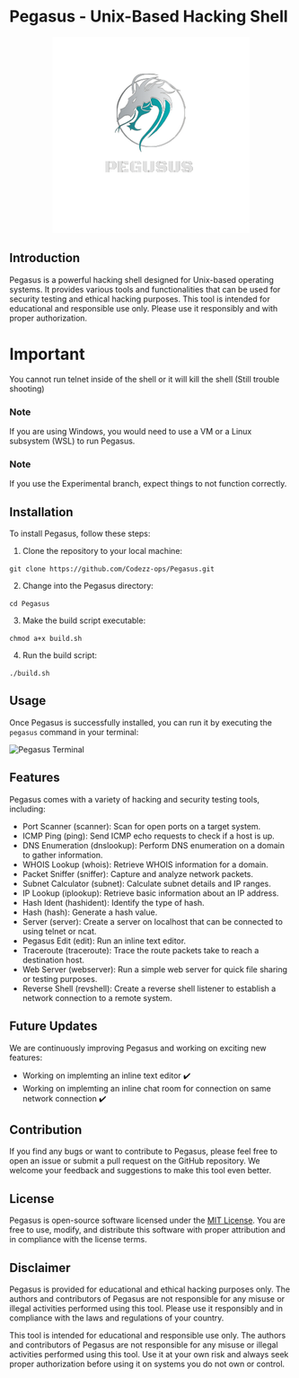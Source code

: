 # Pegasus - Unix-Based Hacking Shell

<p align="center">
    <img src="images/pegasus.png" alt="pegasus logo">
</p>

## Introduction

Pegasus is a powerful hacking shell designed for Unix-based operating systems. It provides various tools and functionalities that can be used for security testing and ethical hacking purposes. This tool is intended for educational and responsible use only. Please use it responsibly and with proper authorization.

# Important 

You cannot run telnet inside of the shell or it will kill the shell (Still trouble shooting)

### Note

If you are using Windows, you would need to use a VM or a Linux subsystem (WSL) to run Pegasus.


### Note 

If you use the Experimental branch, expect things to not function correctly.

## Installation

To install Pegasus, follow these steps:

1. Clone the repository to your local machine:

`git clone https://github.com/Codezz-ops/Pegasus.git`

2. Change into the Pegasus directory:

`cd Pegasus`

3. Make the build script executable:

`chmod a+x build.sh`

4. Run the build script:

`./build.sh`

## Usage

Once Pegasus is successfully installed, you can run it by executing the `pegasus` command in your terminal:

![Pegasus Terminal](https://github.com/Codezz-ops/Pegasus/assets/112660193/32d2fd19-b35d-469c-935c-34eb8f28d95c)

## Features

Pegasus comes with a variety of hacking and security testing tools, including:

- Port Scanner (scanner): Scan for open ports on a target system.
- ICMP Ping (ping): Send ICMP echo requests to check if a host is up.
- DNS Enumeration (dnslookup): Perform DNS enumeration on a domain to gather information.
- WHOIS Lookup (whois): Retrieve WHOIS information for a domain.
- Packet Sniffer (sniffer): Capture and analyze network packets.
- Subnet Calculator (subnet): Calculate subnet details and IP ranges.
- IP Lookup (iplookup): Retrieve basic information about an IP address.
- Hash Ident (hashident): Identify the type of hash.
- Hash (hash): Generate a hash value.
- Server (server): Create a server on localhost that can be connected to using telnet or ncat.
- Pegasus Edit (edit): Run an inline text editor.
- Traceroute (traceroute): Trace the route packets take to reach a destination host.
- Web Server (webserver): Run a simple web server for quick file sharing or testing purposes.
- Reverse Shell (revshell): Create a reverse shell listener to establish a network connection to a remote system.

## Future Updates

We are continuously improving Pegasus and working on exciting new features:

- Working on implemting an inline text editor :heavy_check_mark:
- Working on implemting an inline chat room for connection on same network connection :heavy_check_mark:

## Contribution

If you find any bugs or want to contribute to Pegasus, please feel free to open an issue or submit a pull request on the GitHub repository. We welcome your feedback and suggestions to make this tool even better.

## License

Pegasus is open-source software licensed under the [MIT License](https://github.com/codezz-ops/pegasus/blob/main/LICENSE). You are free to use, modify, and distribute this software with proper attribution and in compliance with the license terms.

## Disclaimer

Pegasus is provided for educational and ethical hacking purposes only. The authors and contributors of Pegasus are not responsible for any misuse or illegal activities performed using this tool. Please use it responsibly and in compliance with the laws and regulations of your country.

This tool is intended for educational and responsible use only. The authors and contributors of Pegasus are not responsible for any misuse or illegal activities performed using this tool. Use it at your own risk and always seek proper authorization before using it on systems you do not own or control.
